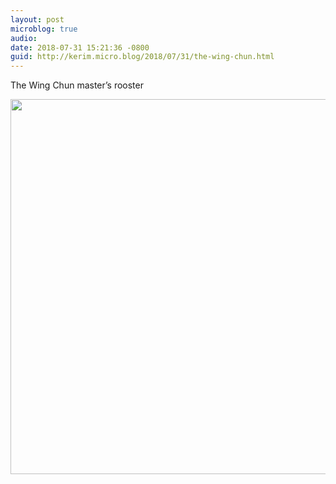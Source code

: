```yaml
---
layout: post
microblog: true
audio: 
date: 2018-07-31 15:21:36 -0800
guid: http://kerim.micro.blog/2018/07/31/the-wing-chun.html
---
```

The Wing Chun master’s rooster

<img src="http://micro.oxus.net/uploads/2018/2c4b064055.jpg" width="600" height="600" />
